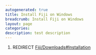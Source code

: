 ```yaml
---
autogenerated: true
title: Install Fiji on Windows
breadcrumb: Install Fiji on Windows
layout: page
categories: 
description: test description
---
```


1.  REDIRECT [Fiji/Downloads\#Installation](Fiji/Downloads#Installation "wikilink")
